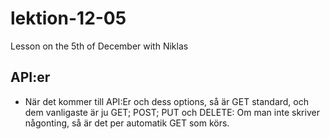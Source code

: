 # lektion-12-05
Lesson on the 5th of December with Niklas

## API:er 
- När det kommer till API:Er och dess options, så är GET standard, och dem vanligaste är ju GET; POST; PUT och DELETE: Om man inte skriver någonting, så är det per automatik GET som körs. 



